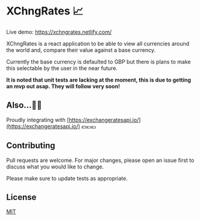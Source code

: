 
# XChngRates 📈

Live demo: https://xchngrates.netlify.com/

XChngRates is a react application to be able to view all currencies around the world and, compare their value against a base currency.

Currently the base currency is defaulted to GBP but there is plans to make this selectable by the user in the near future.

**It is noted that unit tests are lacking at the moment, this is due to getting an mvp out asap. They will follow very soon!**

## Also...🥳🥳
Proudly integrating with  [https://exchangeratesapi.io/](https://exchangeratesapi.io/) 💵💷💶

## Contributing
Pull requests are welcome. For major changes, please open an issue first to discuss what you would like to change.

Please make sure to update tests as appropriate.

## License
[MIT](https://choosealicense.com/licenses/mit/)
